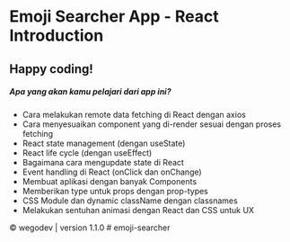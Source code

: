 # Emoji Searcher App - React Introduction

## Happy coding!

##### Apa yang akan kamu pelajari dari app ini?

- Cara melakukan remote data fetching di React dengan axios
- Cara menyesuaikan component yang di-render sesuai dengan proses fetching
- React state management (dengan useState)
- React life cycle (dengan useEffect)
- Bagaimana cara mengupdate state di React
- Event handling di React (onClick dan onChange)
- Membuat aplikasi dengan banyak Components
- Memberikan type untuk props dengan prop-types
- CSS Module dan dynamic className dengan classnames
- Melakukan sentuhan animasi dengan React dan CSS untuk UX

&copy; wegodev | version 1.1.0
#   e m o j i - s e a r c h e r  
 